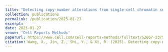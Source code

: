 ```yaml
---
title: "Detecting copy-number alterations from single-cell chromatin sequencing data by AtaCNA"
collection: publications
permalink: /publication/2025-01-27
excerpt: 
date: 2025-01-27
venue: 'Cell Reports Methods'
paperurl: https://www.cell.com/cell-reports-methods/fulltext/S2667-2375(24)00329-1
citation: Wang, X., Jin, Z., Shi, Y., & Xi, R. (2025). Detecting copy-number alterations from single-cell chromatin sequencing data by AtaCNA. Cell Reports Methods.
---
```


